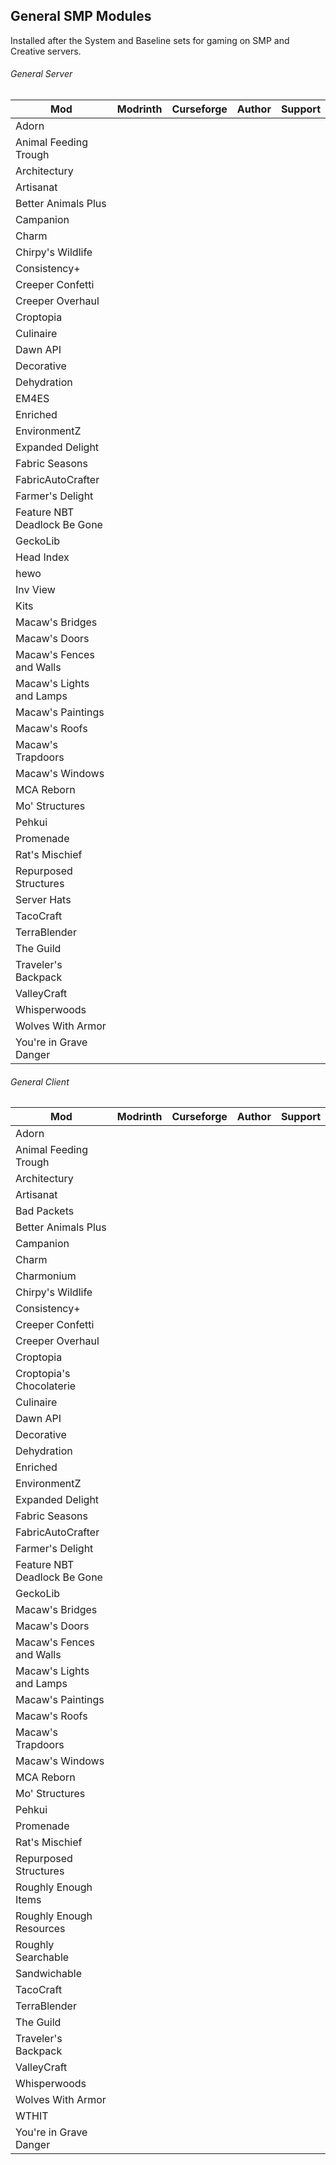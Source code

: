 ## General SMP Modules

Installed after the System and Baseline sets for gaming on SMP and Creative servers.

###### General Server

|Mod|Modrinth|Curseforge|Author|Support|
|-|-|-|-|-|
|Adorn| | | | |
|Animal Feeding Trough| | | | |
|Architectury| | | | |
|Artisanat| | | | |
|Better Animals Plus| | | | |
|Campanion| | | | |
|Charm| | | | |
|Chirpy's Wildlife| | | | |
|Consistency+| | | | |
|Creeper Confetti| | | | |
|Creeper Overhaul| | | | |
|Croptopia| | | | |
|Culinaire| | | | |
|Dawn API| | | | |
|Decorative| | | | |
|Dehydration| | | | |
|EM4ES| | | | |
|Enriched| | | | |
|EnvironmentZ| | | | |
|Expanded Delight| | | | |
|Fabric Seasons| | | | |
|FabricAutoCrafter| | | | |
|Farmer's Delight| | | | |
|Feature NBT Deadlock Be Gone| | | | |
|GeckoLib| | | | |
|Head Index| | | | |
|hewo| | | | |
|Inv View| | | | |
|Kits| | | | |
|Macaw's Bridges| | | | |
|Macaw's Doors| | | | |
|Macaw's Fences and Walls| | | | |
|Macaw's Lights and Lamps| | | | |
|Macaw's Paintings| | | | |
|Macaw's Roofs| | | | |
|Macaw's Trapdoors| | | | |
|Macaw's Windows| | | | |
|MCA Reborn| | | | |
|Mo' Structures| | | | |
|Pehkui| | | | |
|Promenade| | | | |
|Rat's Mischief| | | | |
|Repurposed Structures| | | | |
|Server Hats| | | | |
|TacoCraft| | | | |
|TerraBlender| | | | |
|The Guild| | | | |
|Traveler's Backpack| | | | |
|ValleyCraft| | | | |
|Whisperwoods| | | | |
|Wolves With Armor| | | | |
|You're in Grave Danger| | | | |


###### General Client

|Mod|Modrinth|Curseforge|Author|Support|
|-|-|-|-|-|
|Adorn| | | | |
|Animal Feeding Trough| | | | |
|Architectury| | | | |
|Artisanat| | | | |
|Bad Packets| | | | |
|Better Animals Plus| | | | |
|Campanion| | | | |
|Charm| | | | |
|Charmonium| | | | |
|Chirpy's Wildlife| | | | |
|Consistency+| | | | |
|Creeper Confetti| | | | |
|Creeper Overhaul| | | | |
|Croptopia| | | | |
|Croptopia's Chocolaterie| | | | |
|Culinaire| | | | |
|Dawn API| | | | |
|Decorative| | | | |
|Dehydration| | | | |
|Enriched| | | | |
|EnvironmentZ| | | | |
|Expanded Delight| | | | |
|Fabric Seasons| | | | |
|FabricAutoCrafter| | | | |
|Farmer's Delight| | | | |
|Feature NBT Deadlock Be Gone| | | | |
|GeckoLib| | | | |
|Macaw's Bridges| | | | |
|Macaw's Doors| | | | |
|Macaw's Fences and Walls| | | | |
|Macaw's Lights and Lamps| | | | |
|Macaw's Paintings| | | | |
|Macaw's Roofs| | | | |
|Macaw's Trapdoors| | | | |
|Macaw's Windows| | | | |
|MCA Reborn| | | | |
|Mo' Structures| | | | |
|Pehkui| | | | |
|Promenade| | | | |
|Rat's Mischief| | | | |
|Repurposed Structures| | | | |
|Roughly Enough Items| | | | |
|Roughly Enough Resources| | | | |
|Roughly Searchable| | | | |
|Sandwichable| | | | |
|TacoCraft| | | | |
|TerraBlender| | | | |
|The Guild| | | | |
|Traveler's Backpack| | | | |
|ValleyCraft| | | | |
|Whisperwoods| | | | |
|Wolves With Armor| | | | |
|WTHIT| | | | |
|You're in Grave Danger| | | | |


